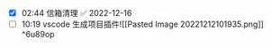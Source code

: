 
- [x] 02:44 信箱清理 ✅ 2022-12-16
- [ ] 10:19 vscode 生成项目插件![[Pasted Image 20221212101935.png]] ^6u89op